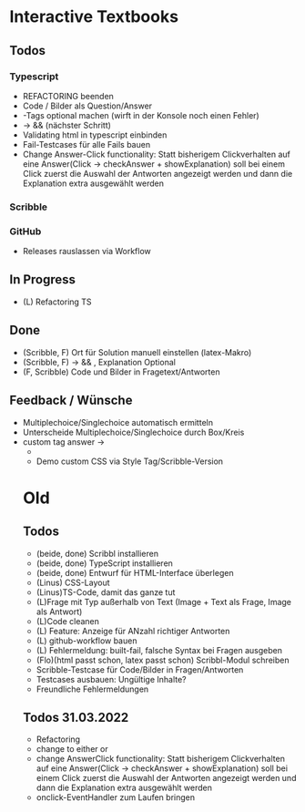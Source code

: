 # Interactive Textbooks

## Todos

### Typescript
- REFACTORING beenden
- Code / Bilder als Question/Answer
- <explanation>-Tags optional machen (wirft in der Konsole noch einen Fehler)
- <answer> -> <solution> && <distractor> (nächster Schritt)
- Validating html in typescript einbinden
- Fail-Testcases für alle Fails bauen
- Change Answer-Click functionality: Statt bisherigem Clickverhalten auf eine Answer(Click -> checkAnswer + showExplanation) soll bei einem Click zuerst die Auswahl der Antworten angezeigt werden und dann die Explanation extra ausgewählt werden

### Scribble


### GitHub
- Releases rauslassen via Workflow

## In Progress

- (L) Refactoring TS


## Done

- (Scribble, F) Ort für Solution manuell einstellen (latex-Makro)
- (Scribble, F) <answer> -> <solution> && <distractor>, Explanation Optional
- (F, Scribble) Code und Bilder in Fragetext/Antworten

## Feedback / Wünsche

- Multiplechoice/Singlechoice automatisch ermitteln
- Unterscheide Multiplechoice/Singlechoice durch Box/Kreis
- custom tag answer  -> <ul><li>
- Demo custom CSS via Style Tag/Scribble-Version



# Old


## Todos

- (beide, done) Scribbl installieren
- (beide, done) TypeScript installieren
- (beide, done) Entwurf für HTML-Interface überlegen
- (Linus) CSS-Layout
- (Linus)TS-Code, damit das ganze tut
- (L)Frage mit Typ außerhalb von Text (Image + Text als Frage, Image als Antwort)
- (L)Code cleanen
- (L) Feature: Anzeige für ANzahl richtiger Antworten
- (L) github-workflow bauen
- (L) Fehlermeldung: built-fail, falsche Syntax bei Fragen ausgeben
- (Flo)(html passt schon, latex passt schon) Scribbl-Modul schreiben
- Scribble-Testcase für Code/Bilder in Fragen/Antworten
- Testcases ausbauen: Ungültige Inhalte?
- Freundliche Fehlermeldungen

## Todos 31.03.2022
- Refactoring
- change <answer> to either <solution> or <distractor>
- change AnswerClick functionality: Statt bisherigem Clickverhalten auf eine Answer(Click -> checkAnswer + showExplanation) soll bei einem Click zuerst die Auswahl der Antworten angezeigt werden und dann die Explanation extra ausgewählt werden
- onclick-EventHandler zum Laufen bringen
